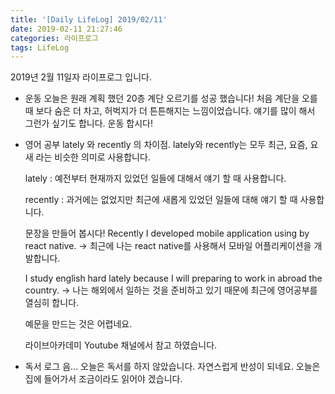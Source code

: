 ```yaml
---
title: '[Daily LifeLog] 2019/02/11'
date: 2019-02-11 21:27:46
categories: 라이프로그
tags: LifeLog
---
```


2019년 2월 11일자 라이프로그 입니다.

- 운동
	오늘은 원래 계획 했던 20층 계단 오르기를 성공 했습니다!
	처음 계단을 오를 때 보다 숨은 더 차고, 허벅지가 더 튼튼해지는 느낌이었습니다.
	얘기를 많이 해서 그런가 싶기도 합니다.
	운동 합시다!

- 영어 공부
  lately 와 recently 의 차이점.
	lately와 recently는 모두 최근, 요즘, 요새 라는 비슷한 의미로 사용합니다.

	lately : 예전부터 현재까지 있었던 일들에 대해서 얘기 할 때 사용합니다.
	
	recently : 과거에는 없었지만 최근에 새롭게 있었던 일들에 대해 얘기 할 때 사용합니다.

	문장을 만들어 봅시다!
	Recently I developed mobile application using by react native.
	-> 최근에 나는 react native를 사용해서 모바일 어플리케이션을 개발합니다.

	I study english hard lately because I will preparing to work in abroad the country.
	-> 나는 해외에서 일하는 것을 준비하고 있기 때문에  최근에 영어공부를 열심히 합니다.

	예문을 만드는 것은 어렵네요.

	라이브아카데미 Youtube 채널에서 참고 하였습니다.

- 독서 로그
  음... 오늘은 독서를 하지 않았습니다.
	자연스럽게 반성이 되네요.
	오늘은 집에 들어가서 조금이라도 읽어야 겠습니다.
